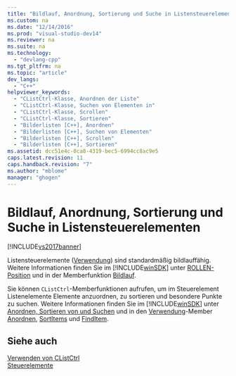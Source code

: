 ```yaml
---
title: "Bildlauf, Anordnung, Sortierung und Suche in Listensteuerelementen"
ms.custom: na
ms.date: "12/14/2016"
ms.prod: "visual-studio-dev14"
ms.reviewer: na
ms.suite: na
ms.technology: 
  - "devlang-cpp"
ms.tgt_pltfrm: na
ms.topic: "article"
dev_langs: 
  - "C++"
helpviewer_keywords: 
  - "CListCtrl-Klasse, Anordnen der Liste"
  - "CListCtrl-Klasse, Suchen von Elementen in"
  - "CListCtrl-Klasse, Scrollen"
  - "CListCtrl-Klasse, Sortieren"
  - "Bilderlisten [C++], Anordnen"
  - "Bilderlisten [C++], Suchen von Elementen"
  - "Bilderlisten [C++], Scrollen"
  - "Bilderlisten [C++], Sortieren"
ms.assetid: dcc51e4c-0ca8-4319-bec5-6994cc8ac9e5
caps.latest.revision: 11
caps.handback.revision: "7"
ms.author: "mblome"
manager: "ghogen"
---
```

# Bildlauf, Anordnung, Sortierung und Suche in Listensteuerelementen
[!INCLUDE[vs2017banner](../assembler/inline/includes/vs2017banner.md)]

Listensteuerelemente \([Verwendung](../mfc/reference/clistctrl-class.md)\) sind standardmäßig bildlauffähig.  Weitere Informationen finden Sie im [!INCLUDE[winSDK](../atl/includes/winsdk_md.md)] unter [ROLLEN\-Position](http://msdn.microsoft.com/library/windows/desktop/bb774736) und in der Memberfunktion [Bildlauf](../Topic/CListCtrl::Scroll.md).  
  
 Sie können `CListCtrl`\-Memberfunktionen aufrufen, um im Steuerelement Listenelemente Elemente anzuordnen, zu sortieren und besondere Punkte zu suchen.  Weitere Informationen finden Sie im [!INCLUDE[winSDK](../atl/includes/winsdk_md.md)] unter [Anordnen, Sortieren von und Suchen](http://msdn.microsoft.com/library/windows/desktop/bb774736) und in den [Verwendung](../mfc/reference/clistctrl-class.md)\-Member [Anordnen](../Topic/CListCtrl::Arrange.md), [SortItems](../Topic/CListCtrl::SortItems.md) und [FindItem](../Topic/CListCtrl::FindItem.md).  
  
## Siehe auch  
 [Verwenden von CListCtrl](../mfc/using-clistctrl.md)   
 [Steuerelemente](../mfc/controls-mfc.md)